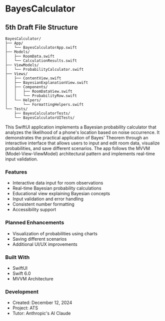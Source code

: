 # BayesCalculator

## 5th Draft File Structure

```
BayesCalculator/
├── App/
│   └── BayesCalculatorApp.swift
├── Models/
│   ├── RoomData.swift
│   └── CalculationResults.swift
├── ViewModels/
│   └── ProbabilityCalculator.swift
├── Views/
│   ├── ContentView.swift
│   ├── BayesianExplanationView.swift
│   ├── Components/
│   │   ├── RoomDataView.swift
│   │   └── ProbabilityRow.swift
│   └── Helpers/
│       └── FormattingHelpers.swift
└── Tests/
    ├── BayesCalculatorTests/
    └── BayesCalculatorUITests/
```

This SwiftUI application implements a Bayesian probability calculator that analyzes the likelihood of a phone's location based on noise occurrence. It demonstrates the practical application of Bayes' Theorem through an interactive interface that allows users to input and edit room data, visualize probabilities, and save different scenarios. The app follows the MVVM (Model-View-ViewModel) architectural pattern and implements real-time input validation.

### Features
- Interactive data input for room observations
- Real-time Bayesian probability calculations
- Educational view explaining Bayesian concepts
- Input validation and error handling
- Consistent number formatting
- Accessibility support

### Planned Enhancements
- Visualization of probabilities using charts
- Saving different scenarios
- Additional UI/UX improvements

### Built With
- SwiftUI
- Swift 6.0
- MVVM Architecture

### Development
- Created: December 12, 2024
- Project: ATS
- Tutor: Anthropic's AI Claude


